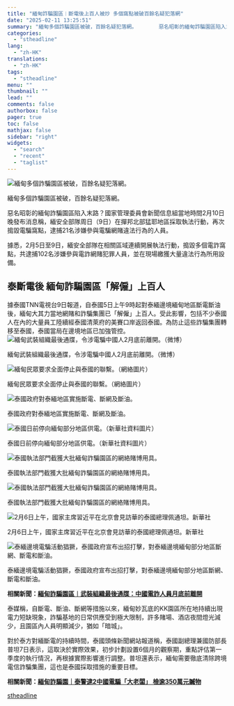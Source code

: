 ```yaml
---
title: "緬甸詐騙園區︱斷電後上百人被炒 多個窩點被破百餘名疑犯落網"
date: "2025-02-11 13:25:51"
summary: "緬甸多個詐騙園區被破，百餘名疑犯落網。       惡名昭彰的緬甸詐騙園區陷入末路？國家管理..."
categories:
  - "stheadline"
lang:
  - "zh-HK"
translations:
  - "zh-HK"
tags:
  - "stheadline"
menu: ""
thumbnail: ""
lead: ""
comments: false
authorbox: false
pager: true
toc: false
mathjax: false
sidebar: "right"
widgets:
  - "search"
  - "recent"
  - "taglist"
---
```


![緬甸多個詐騙園區被破，百餘名疑犯落網。](https://image.stheadline.com/f/680p0/0x0/100/none/e56be7445552d1c7dd62d16dd34e34b6/stheadline/inewsmedia/20250211/_2025021112435250230.jpg)

緬甸多個詐騙園區被破，百餘名疑犯落網。




惡名昭彰的緬甸詐騙園區陷入末路？國家管理委員會新聞信息組當地時間2月10日晚發布消息稱，緬安全部隊周日（9日）在撣邦北部猛耶地區採取執法行動，再次搗毀電騙窩點，逮捕21名涉嫌參與電騙網賭違法行為的人員。

據悉，2月5日至9日，緬安全部隊在相關區域連續開展執法行動，搗毀多個電詐窩點，共逮捕102名涉嫌參與電詐網賭犯罪人員，並在現場繳獲大量違法行為所用設備。

泰斷電後 緬甸詐騙園區「解僱」上百人
------------------

據泰國TNN電視台9日報道，自泰國5日上午9時起對泰緬邊境緬甸地區斷電斷油後，緬甸大其力當地網賭和詐騙集團已「解僱」上百人。受此影響，包括不少泰國人在內的大量員工陸續經泰國清萊府的美賽口岸返回泰國。為防止這些詐騙集團轉移至泰國，泰國當局在邊境地區已加強管控。
 ![緬甸武裝組織最後通牒，令涉電騙中國人2月底前離開。（微博）](https://image.hkhl.hk/f/1024p0/0x0/100/none/56d090757a983ac4d57a419f0dd93ccb/2025-02/10022025_102.png)


緬甸武裝組織最後通牒，令涉電騙中國人2月底前離開。（微博）



 ![緬甸民眾要求全面停止與泰國的聯繫。（網絡圖片）](https://image.hkhl.hk/f/1024p0/0x0/100/none/03b03c0550a9672db98c02c6b7c494a9/2025-02/09022025_075_web.png)


緬甸民眾要求全面停止與泰國的聯繫。（網絡圖片）



 ![泰國政府對泰緬地區實施斷電、斷網及斷油。](https://image.hkhl.hk/f/1024p0/0x0/100/none/0debcdf8fd799d1dcef447eeec50eae6/2025-02/09022025_019.jpg)


泰國政府對泰緬地區實施斷電、斷網及斷油。



 ![泰國日前停向緬甸部分地區供電。（新華社資料圖片）](https://image.hkhl.hk/f/1024p0/0x0/100/none/dd980a26abd576698aeaae6e1544dcb0/2025-02/Clipboard03_2.png)


泰國日前停向緬甸部分地區供電。（新華社資料圖片）



 ![泰國執法部門截獲大批緬甸詐騙園區的網絡賭博用具。](https://image.hkhl.hk/f/1024p0/0x0/100/none/f25a22e1f0ac3a7f897719f7f0c7f82b/2025-02/Weixin-Image_20250206135128.jpg)


泰國執法部門截獲大批緬甸詐騙園區的網絡賭博用具。



 ![泰國執法部門截獲大批緬甸詐騙園區的網絡賭博用具。](https://image.hkhl.hk/f/1024p0/0x0/100/none/6aa258016b33d404d2754ed16ea7a9f8/2025-02/Weixin-Image_20250206135120.jpg)


泰國執法部門截獲大批緬甸詐騙園區的網絡賭博用具。



 ![2月6日上午，國家主席習近平在北京會見訪華的泰國總理佩通坦。新華社](https://image.hkhl.hk/f/1024p0/0x0/100/none/95fe2572a634ba2c304733bf95aa385e/2025-02/858_13_.jpg)


2月6日上午，國家主席習近平在北京會見訪華的泰國總理佩通坦。新華社



 ![泰緬邊境電騙活動猖獗，泰國政府宣布出招打擊，對泰緬邊境緬甸部分地區斷網、斷電和斷油。](https://image.hkhl.hk/f/1024p0/0x0/100/none/a207d97c7045d9cd0cc185afc2b63321/2025-02/NEC02P01050225.jpg)


泰緬邊境電騙活動猖獗，泰國政府宣布出招打擊，對泰緬邊境緬甸部分地區斷網、斷電和斷油。




**相關新聞：[緬甸詐騙園區︱武裝組織最後通牒：中國電詐人員月底前離開](https://www.stheadline.com/realtime-world/3427419/%E7%B7%AC%E7%94%B8%E8%A9%90%E9%A8%99%E5%9C%92%E5%8D%80%E6%AD%A6%E8%A3%9D%E7%B5%84%E7%B9%94%E6%9C%80%E5%BE%8C%E9%80%9A%E7%89%92%E4%B8%AD%E5%9C%8B%E9%9B%BB%E8%A9%90%E4%BA%BA%E5%93%A1%E6%9C%88%E5%BA%95%E5%89%8D%E9%9B%A2%E9%96%8B)**

泰媒稱，自斷電、斷油、斷網等措施以來，緬甸妙瓦底的KK園區所在地持續出現電力短缺現象，詐騙基地的日常供應受到極大限制，許多賭場、酒店夜間燈光減少，且園區內人員明顯減少，猶如「暗城」。

對於泰方對緬斷電的持續時間，泰國頭條新聞網站報道稱，泰國副總理兼國防部長普坦7日表示，這取決於實際效果，初步計劃設置6個月的觀察期，重點評估第一季度的執行情況，再根據實際影響進行調整。普坦還表示，緬甸需要徹底清除跨境電信詐騙集團，這也是泰國採取措施的重要目標。

**相關新聞：[緬甸詐騙園｜泰警逮2中國電騙「大老闆」 檢逾350萬元贓物](https://www.stheadline.com/realtime-world/3427080/%E7%B7%AC%E7%94%B8%E8%A9%90%E9%A8%99%E5%9C%92%E6%B3%B0%E8%AD%A6%E9%80%AE2%E4%B8%AD%E5%9C%8B%E9%9B%BB%E9%A8%99%E5%A4%A7%E8%80%81%E9%97%86-%E6%AA%A2%E9%80%BE350%E8%90%AC%E5%85%83%E8%B4%93%E7%89%A9)**

[stheadline](https://std.stheadline.com/realtime/article/2052086/即時-國際-緬甸詐騙園區︱斷電後上百人被炒-多個窩點被破百餘名疑犯落網)
